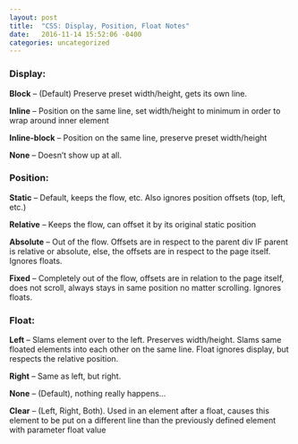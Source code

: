 ```yaml
---
layout: post
title:  "CSS: Display, Position, Float Notes"
date:   2016-11-14 15:52:06 -0400
categories: uncategorized
---
```


<h3>Display:</h3>

<b>Block</b> – (Default) Preserve preset width/height, gets its own line.

<b>Inline</b> – Position on the same line, set width/height to minimum in order to wrap around inner element

<b>Inline-block</b> – Position on the same line, preserve preset width/height

<b>None</b> – Doesn’t show up at all.

<h3>Position:</h3>

<b>Static</b> – Default, keeps the flow, etc. Also ignores position offsets (top, left, etc.)

<b>Relative</b> – Keeps the flow, can offset it by its original static position

<b>Absolute</b> – Out of the flow. Offsets are in respect to the parent div IF parent is relative or absolute, else, the offsets are in respect to the page itself. Ignores floats.

<b>Fixed</b> – Completely out of the flow, offsets are in relation to the page itself, does not scroll, always stays in same position no matter scrolling. Ignores floats.

<h3>Float:</h3>

<b>Left</b> – Slams element over to the left. Preserves width/height. Slams same floated elements into each other on the same line. Float ignores display, but respects the relative position.

<b>Right</b> – Same as left, but right.

<b>None</b> – (Default), nothing really happens…

<b>Clear</b> – (Left, Right, Both). Used in an element after a float, causes this element to be put on a different line than the previously defined element with parameter float value
